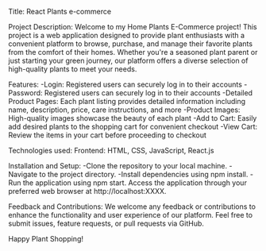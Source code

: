 Title: React Plants e-commerce

Project Description:
Welcome to my Home Plants E-Commerce project! This project is a web application designed to provide plant enthusiasts with a convenient platform to browse, purchase, and manage their favorite plants from the comfort of their homes. Whether you're a seasoned plant parent or just starting your green journey, our platform offers a diverse selection of high-quality plants to meet your needs.

Features:
-Login: Registered users can securely log in to their accounts
-Password: Registered users can securely log in to their accounts
-Detailed Product Pages: Each plant listing provides detailed information including name, description, price, care instructions, and more
-Product Images: High-quality images showcase the beauty of each plant
-Add to Cart: Easily add desired plants to the shopping cart for convenient checkout
-View Cart: Review the items in your cart before proceeding to checkout

Technologies used:
Frontend: HTML, CSS, JavaScript, React.js

Installation and Setup:
-Clone the repository to your local machine.
-Navigate to the project directory.
-Install dependencies using npm install.
-Run the application using npm start.
Access the application through your preferred web browser at http://localhost:XXXX.

Feedback and Contributions:
We welcome any feedback or contributions to enhance the functionality and user experience of our platform. Feel free to submit issues, feature requests, or pull requests via GitHub.

Happy Plant Shopping!
